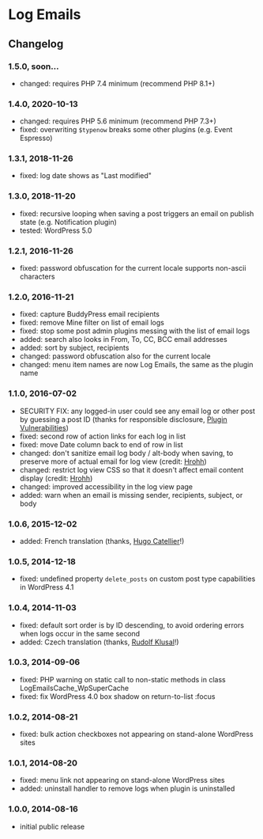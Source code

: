 # Log Emails

## Changelog

### 1.5.0, soon...

* changed: requires PHP 7.4 minimum (recommend PHP 8.1+)

### 1.4.0, 2020-10-13

* changed: requires PHP 5.6 minimum (recommend PHP 7.3+)
* fixed: overwriting `$typenow` breaks some other plugins (e.g. Event Espresso)

### 1.3.1, 2018-11-26

* fixed: log date shows as "Last modified"

### 1.3.0, 2018-11-20

* fixed: recursive looping when saving a post triggers an email on publish state (e.g. Notification plugin)
* tested: WordPress 5.0

### 1.2.1, 2016-11-26

* fixed: password obfuscation for the current locale supports non-ascii characters

### 1.2.0, 2016-11-21

* fixed: capture BuddyPress email recipients
* fixed: remove Mine filter on list of email logs
* fixed: stop some post admin plugins messing with the list of email logs
* added: search also looks in From, To, CC, BCC email addresses
* added: sort by subject, recipients
* changed: password obfuscation also for the current locale
* changed: menu item names are now Log Emails, the same as the plugin name

### 1.1.0, 2016-07-02

* SECURITY FIX: any logged-in user could see any email log or other post by guessing a post ID (thanks for responsible disclosure, [Plugin Vulnerabilities](https://www.pluginvulnerabilities.com/))
* fixed: second row of action links for each log in list
* fixed: move Date column back to end of row in list
* changed: don't sanitize email log body / alt-body when saving, to preserve more of actual email for log view (credit: [Hrohh](https://wordpress.org/support/profile/hrohh))
* changed: restrict log view CSS so that it doesn't affect email content display (credit: [Hrohh](https://wordpress.org/support/profile/hrohh))
* changed: improved accessibility in the log view page
* added: warn when an email is missing sender, recipients, subject, or body

### 1.0.6, 2015-12-02

* added: French translation (thanks, [Hugo Catellier](http://www.eticweb.ca/)!)

### 1.0.5, 2014-12-18

* fixed: undefined property `delete_posts` on custom post type capabilities in WordPress 4.1

### 1.0.4, 2014-11-03

* fixed: default sort order is by ID descending, to avoid ordering errors when logs occur in the same second
* added: Czech translation (thanks, [Rudolf Klusal](http://www.klusik.cz/)!)

### 1.0.3, 2014-09-06

* fixed: PHP warning on static call to non-static methods in class LogEmailsCache_WpSuperCache
* fixed: fix WordPress 4.0 box shadow on return-to-list :focus

### 1.0.2, 2014-08-21

* fixed: bulk action checkboxes not appearing on stand-alone WordPress sites

### 1.0.1, 2014-08-20

* fixed: menu link not appearing on stand-alone WordPress sites
* added: uninstall handler to remove logs when plugin is uninstalled

### 1.0.0, 2014-08-16

* initial public release
